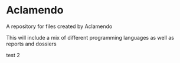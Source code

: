 # Aclamendo
A repository for files created by Aclamendo

This will include a mix of different programming languages as well as reports and dossiers

test 2
